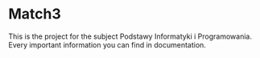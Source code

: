 # Match3
This is the project for the subject Podstawy Informatyki i Programowania. Every important information you can find in documentation.
